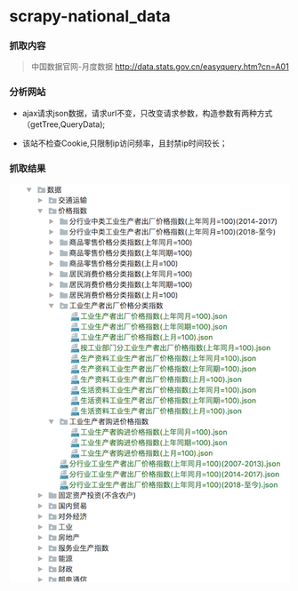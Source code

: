 # scrapy-national_data

### 抓取内容
>中国数据官网-月度数据 http://data.stats.gov.cn/easyquery.htm?cn=A01

### 分析网站
  
* ajax请求json数据，请求url不变，只改变请求参数，构造参数有两种方式（getTree,QueryData);
  
* 该站不检查Cookie,只限制ip访问频率，且封禁ip时间较长；

### 抓取结果

![](https://github.com/Bigbenen/scrapy-national_data/blob/master/aa.png)
